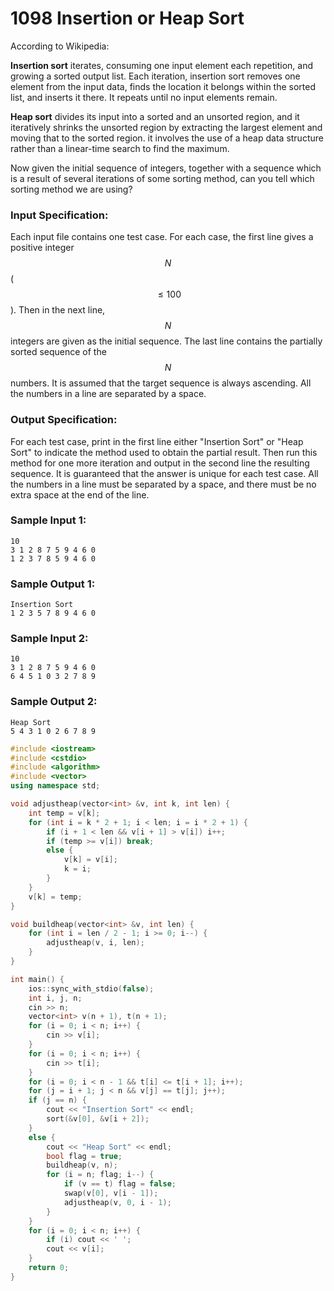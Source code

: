 # 1098 Insertion or Heap Sort
According to Wikipedia:

**Insertion sort** iterates, consuming one input element each repetition, and growing a sorted output list. Each iteration, insertion sort removes one element from the input data, finds the location it belongs within the sorted list, and inserts it there. It repeats until no input elements remain.

**Heap sort** divides its input into a sorted and an unsorted region, and it iteratively shrinks the unsorted region by extracting the largest element and moving that to the sorted region. it involves the use of a heap data structure rather than a linear-time search to find the maximum.

Now given the initial sequence of integers, together with a sequence which is a result of several iterations of some sorting method, can you tell which sorting method we are using?

### Input Specification:

Each input file contains one test case.  For each case, the first line gives a positive integer $$N$$ ($$\le 100$$).  Then in the next line, $$N$$ integers are given as the initial sequence.  The last line contains the partially sorted sequence of the $$N$$ numbers.  It is assumed that the target sequence is always ascending.  All the numbers in a line are separated by a space.

### Output Specification:

For each test case, print in the first line either "Insertion Sort" or "Heap Sort" to indicate the method used to obtain the partial result.  Then run this method for one more iteration and output in the second line the resulting sequence.  It is guaranteed that the answer is unique for each test case.  All the numbers in a line must be separated by a space, and there must be no extra space at the end of the line.

### Sample Input 1:
```in
10
3 1 2 8 7 5 9 4 6 0
1 2 3 7 8 5 9 4 6 0
```

### Sample Output 1:
```out
Insertion Sort
1 2 3 5 7 8 9 4 6 0
```

### Sample Input 2:
```
10
3 1 2 8 7 5 9 4 6 0
6 4 5 1 0 3 2 7 8 9
```

### Sample Output 2:
```
Heap Sort
5 4 3 1 0 2 6 7 8 9
```
```cpp
#include <iostream>
#include <cstdio>
#include <algorithm>
#include <vector>
using namespace std;

void adjustheap(vector<int> &v, int k, int len) {
	int temp = v[k];
	for (int i = k * 2 + 1; i < len; i = i * 2 + 1) {
		if (i + 1 < len && v[i + 1] > v[i]) i++;
		if (temp >= v[i]) break;
		else {
			v[k] = v[i];
			k = i;
		}
	}
	v[k] = temp;
}

void buildheap(vector<int> &v, int len) {
	for (int i = len / 2 - 1; i >= 0; i--) {
		adjustheap(v, i, len);
	}
}

int main() {
	ios::sync_with_stdio(false);
	int i, j, n;
	cin >> n;
	vector<int> v(n + 1), t(n + 1);
	for (i = 0; i < n; i++) {
		cin >> v[i];
	}
	for (i = 0; i < n; i++) {
		cin >> t[i];
	}
	for (i = 0; i < n - 1 && t[i] <= t[i + 1]; i++);
	for (j = i + 1; j < n && v[j] == t[j]; j++);
	if (j == n) {
		cout << "Insertion Sort" << endl;
		sort(&v[0], &v[i + 2]);
	}
	else {
		cout << "Heap Sort" << endl;
		bool flag = true;
		buildheap(v, n);
		for (i = n; flag; i--) {
			if (v == t) flag = false;
			swap(v[0], v[i - 1]);
			adjustheap(v, 0, i - 1);
		}
	}
	for (i = 0; i < n; i++) {
		if (i) cout << ' ';
		cout << v[i];
	}
	return 0;
}
```
